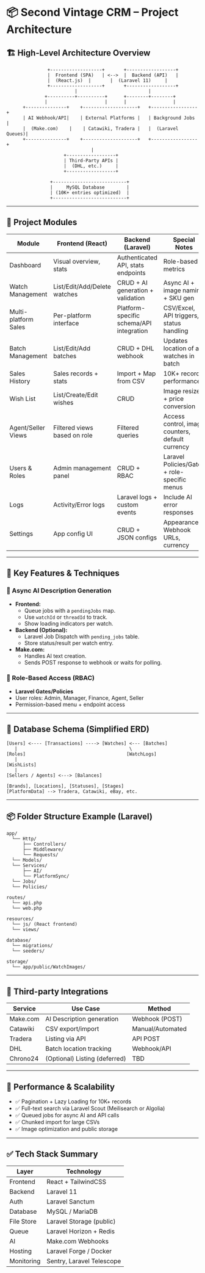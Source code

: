 # 📦 Second Vintage CRM – Project Architecture

## 🏗️ High-Level Architecture Overview

```
               +-------------------+       +------------------+
               |  Frontend (SPA)   | <-->  |  Backend (API)   |
               |  (React.js)  |       |  (Laravel 11)     |
               +-------------------+       +------------------+
                         |                          |
              +----------+----------+      +--------+--------+
              |                     |      |                 |
      +---------------+    +--------------------+   +-----------------+
      | AI Webhook/API|    | External Platforms |   | Background Jobs |
      |  (Make.com)    |    | Catawiki, Tradera |   |  (Laravel Queues)|
      +---------------+    +--------------------+   +-----------------+
                               |
                     +------------------+
                     | Third-Party APIs |
                     |  (DHL, etc.)     |
                     +------------------+

                +---------------------------+
                |     MySQL Database        |
                | (10K+ entries optimized)  |
                +---------------------------+
```

---

## 📁 Project Modules

| Module               | Frontend (React)              | Backend (Laravel)                        | Special Notes                                    |
|----------------------|-------------------------------|------------------------------------------|--------------------------------------------------|
| Dashboard            | Visual overview, stats        | Authenticated API, stats endpoints       | Role-based metrics                               |
| Watch Management     | List/Edit/Add/Delete watches  | CRUD + AI generation + validation        | Async AI + image naming + SKU gen               |
| Multi-platform Sales | Per-platform interface        | Platform-specific schema/API integration | CSV/Excel, API triggers, status handling         |
| Batch Management     | List/Edit/Add batches         | CRUD + DHL webhook                       | Updates location of all watches in batch        |
| Sales History        | Sales records + stats         | Import + Map from CSV                    | 10K+ record performance                          |
| Wish List            | List/Create/Edit wishes       | CRUD                                     | Image resize + price conversion                 |
| Agent/Seller Views   | Filtered views based on role  | Filtered queries                         | Access control, image counters, default currency |
| Users & Roles        | Admin management panel        | CRUD + RBAC                             | Laravel Policies/Gates + role-specific menus     |
| Logs                 | Activity/Error logs           | Laravel logs + custom events             | Include AI error responses                       |
| Settings             | App config UI                 | CRUD + JSON configs                      | Appearance, Webhook URLs, currency               |

---

## 🧠 Key Features & Techniques

### 🔄 Async AI Description Generation
- **Frontend:** 
  - Queue jobs with a `pendingJobs` map.
  - Use `watchId` or `threadId` to track.
  - Show loading indicators per watch.
- **Backend (Optional):**
  - Laravel Job Dispatch with `pending_jobs` table.
  - Store status/result per watch entry.
- **Make.com:**
  - Handles AI text creation.
  - Sends POST response to webhook or waits for polling.

### 🔐 Role-Based Access (RBAC)
- **Laravel Gates/Policies**
- User roles: Admin, Manager, Finance, Agent, Seller
- Permission-based menu + endpoint access

---

## 🧱 Database Schema (Simplified ERD)

```
[Users] <---- [Transactions] ----> [Watches] <--- [Batches]
   |                                         \
[Roles]                                     [WatchLogs]
   |
[WishLists]
   |
[Sellers / Agents] <---> [Balances]

[Brands], [Locations], [Statuses], [Stages]
[PlatformData] --> Tradera, Catawiki, eBay, etc.
```

---

## 📦 Folder Structure Example (Laravel)

```
app/
  └── Http/
      ├── Controllers/
      ├── Middleware/
      └── Requests/
  └── Models/
  └── Services/
      ├── AI/
      └── PlatformSync/
  └── Jobs/
  └── Policies/

routes/
  └── api.php
  └── web.php

resources/
  └── js/ (React frontend)
  └── views/

database/
  └── migrations/
  └── seeders/

storage/
  └── app/public/WatchImages/
```

---

## 🔌 Third-party Integrations

| Service      | Use Case                         | Method          |
|--------------|----------------------------------|-----------------|
| Make.com     | AI Description generation        | Webhook (POST)  |
| Catawiki     | CSV export/import                | Manual/Automated|
| Tradera      | Listing via API                  | API POST        |
| DHL          | Batch location tracking          | Webhook/API     |
| Chrono24     | (Optional) Listing (deferred)    | TBD             |

---

## 🚀 Performance & Scalability

- ✅ Pagination + Lazy Loading for 10K+ records
- ✅ Full-text search via Laravel Scout (Meilisearch or Algolia)
- ✅ Queued jobs for async AI and API calls
- ✅ Chunked import for large CSVs
- ✅ Image optimization and public storage

---

## ✅ Tech Stack Summary

| Layer       | Technology            |
|-------------|------------------------|
| Frontend    | React + TailwindCSS    |
| Backend     | Laravel 11             |
| Auth        | Laravel Sanctum        |
| Database    | MySQL / MariaDB        |
| File Store  | Laravel Storage (public) |
| Queue       | Laravel Horizon + Redis|
| AI          | Make.com Webhooks      |
| Hosting     | Laravel Forge / Docker |
| Monitoring  | Sentry, Laravel Telescope |
